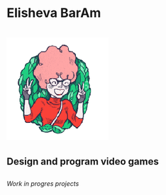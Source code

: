 ### 
# Elisheva BarAm <h1> 
![Image](https://github.com/eli7eb/eli7eb/blob/main/feedback_yes_1.png) <h6> 
## Design and program video games <h2> 
###### Work in progres projects <h4> 
<!--
**eli7eb/eli7eb** is a ✨ _special_ ✨ repository because its `README.md` (this file) appears on your GitHub profile.

Here are some ideas to get you started:

- 🔭 I’m currently working on ...
- 🌱 I’m currently learning ...
- 👯 I’m looking to collaborate on ...
- 🤔 I’m looking for help with ...
- 💬 Ask me about ...
- 📫 How to reach me: ...
- 😄 Pronouns: ...
- ⚡ Fun fact: ...
-->
